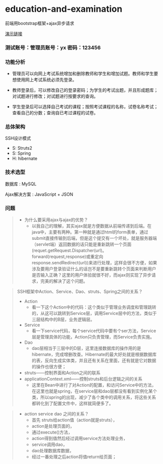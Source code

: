 # education-and-examination
前端用bootstrap框架+ajax异步请求

[演示链接](http://www.xidabadminton.top:8080/OnlineTest_6/index.jsp)

### 测试账号：管理员账号：yx   密码：123456

### 功能分析

- 管理员可以向网上考试系统增加和删除教师和学生和增加试题。教师和学生要想使用网上考试系统必须先登录。

- 教师登录后，可以修改自己的登录密码；为学生的考试出题，并且形成题库；对试题进行修改；对试题进行按要求的查询。

- 学生登录后可以选择自己考试的课程；按照考试课程的名称，试卷名称考试；查看自己的分数；查询自已考过课程的试卷。

### 总体架构

SSH设计模式

- S: Struts2
- S: Spring
- H: hibernate

### 技术选型

数据库 : MySQL

Ajax解决方案 : JavaScript + JSON

### 问题


> - 为什么要采用ajax与ajax的优势？
>    - 以我自己的理解，其实ajax就是方便数据从前端传递到后端。在java中，主要有两种。第一种就是通过html的form表单，通过submit直接传输到后端，但是这个提交有一个坏处，就是服务器端（servlet端）返回数据的话只能是重新跳转一个页面(requet.getRequest.Dispatcher(url)。forward(request,response)或重定向response.sendRedirect(url))来进行处理，这样会很不方便，如果涉及要用户登录验证什么的话岂不是要重新跳转个页面来判断用户是否输入正确？这里的用户体验就很不好，而ajax则实现了异步请求，完美的解决了这个问题。

> SSH框架中Action、Service、Dao、struts、Spring之间的关系？
> - Action
>    - 看一下这个Action中的代码：这个类似于管理业务调度和管理跳转的，从这可以跳转到Service层，调用Service层中的方法，类似于三层结构中的B层，业务逻辑层。
> - Service
>    - 看一下service代码，每个service代码中要有个ser方法，Service层是管理具体的功能，Action只负责管理，而Service负责实施。
> - Dao
>    - dao层相当于三层中的D层，这里连接数据库的操作用的是hibernate，完成增删改查。Hibernate的最大好处就是根据数据库的表，反向生成实体类，并且还有关系在里面，还有就是它对数据的操作也很方便；
> - struts——控制界面和Action之间的联系
> - applicationContext.xml——控制struts和后台逻辑之间的关系
>    - 这里在Bean中进行了对Action的配置，和访问Service中的方法，在这里也就是spring，在service层和dao层都没有看到实例化某个类，所以spring的出现，减少了各个类中的调用关系，将这些关系都转化到了配置文件中，这样就简便多了。

> - action service dao 之间的关系？
>    - 首先 struts给action值（action就是struts），
>    - action是处理页面的，
>    - 通过execute()方法，
>    - action得到值然后经过调用service方法处理业务，
>    - service调用dao，
>    - dao处理数据库数据，
>    - 经过一番处理之后action将值return给页面；


